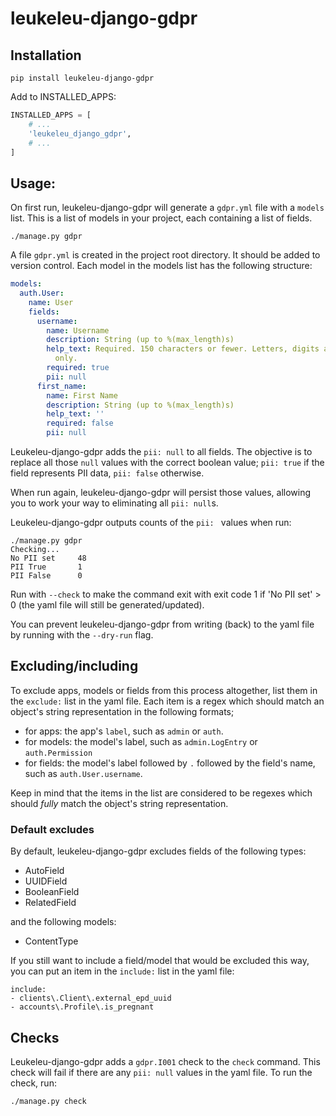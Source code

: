 # leukeleu-django-gdpr

## Installation

```
pip install leukeleu-django-gdpr
```

Add to INSTALLED_APPS:

```python
INSTALLED_APPS = [
    # ...
    'leukeleu_django_gdpr',
    # ...
]
```

## Usage:

On first run, leukeleu-django-gdpr will generate a `gdpr.yml` file with a `models` list. This is
a list of models in your project, each containing a list of fields.

```
./manage.py gdpr
```

A file `gdpr.yml` is created in the project root directory. It should be added to
version control. Each model in the models list has the following structure:

```yaml
models:
  auth.User:
    name: User
    fields:
      username:
        name: Username
        description: String (up to %(max_length)s)
        help_text: Required. 150 characters or fewer. Letters, digits and @/./+/-/_
          only.
        required: true
        pii: null
      first_name:
        name: First Name
        description: String (up to %(max_length)s)
        help_text: ''
        required: false
        pii: null
```

Leukeleu-django-gdpr adds the `pii: null` to all fields. The objective is to replace all those
`null` values with the correct boolean value; `pii: true` if the field represents PII
data, `pii: false` otherwise.

When run again, leukeleu-django-gdpr will persist those values, allowing you to work your way to
eliminating all `pii: null`s.

Leukeleu-django-gdpr outputs counts of the `pii: ` values when run:

```
./manage.py gdpr
Checking...
No PII set     48
PII True       1
PII False      0
```

Run with `--check` to make the command exit with exit code 1 if 'No PII set' > 0 (the
yaml file will still be generated/updated).

You can prevent leukeleu-django-gdpr from writing (back) to the yaml file by running with the
`--dry-run` flag.

## Excluding/including

To exclude apps, models or fields from this process altogether, list them in the
`exclude:` list in the yaml file. Each item is a regex which should match an object's
string representation in the following formats;

* for apps: the app's `label`, such as `admin` or `auth`.
* for models: the model's label, such as `admin.LogEntry` or `auth.Permission`
* for fields: the model's label followed by `.` followed by the field's name, such as
  `auth.User.username`.

Keep in mind that the items in the list are considered to be regexes which should
_fully_ match the object's string representation.

### Default excludes

By default, leukeleu-django-gdpr excludes fields of the following types:

*  AutoField
*  UUIDField
*  BooleanField
*  RelatedField

and the following models:

* ContentType

If you still want to include a field/model that would be excluded this way, you can put
an item in the `include:` list in the yaml file:

```
include:
- clients\.Client\.external_epd_uuid
- accounts\.Profile\.is_pregnant
```

## Checks

Leukeleu-django-gdpr adds a `gdpr.I001` check to the `check` command. This check will fail if
there are any `pii: null` values in the yaml file. To run the check, run:

```
./manage.py check
```
